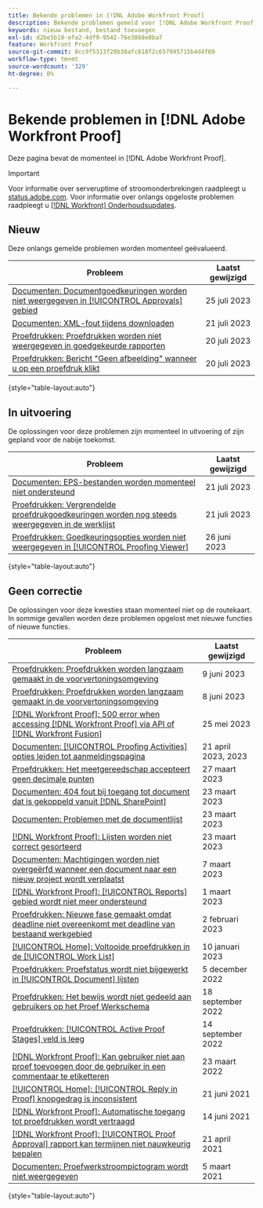 ```yaml
---
title: Bekende problemen in [!DNL Adobe Workfront Proof]
description: Bekende problemen gemeld voor [!DNL Adobe Workfront Proof]
keywords: nieuw bestand, bestand toevoegen
exl-id: d2be5b10-efa2-4df9-9542-76e3868e0ba7
feature: Workfront Proof
source-git-commit: 8cc9f5313f20b38afc618f2c657995715b4d4f09
workflow-type: tm+mt
source-wordcount: '329'
ht-degree: 0%

---
```


# Bekende problemen in [!DNL Adobe Workfront Proof]

Deze pagina bevat de momenteel in [!DNL Adobe Workfront Proof].

>[!IMPORTANT]
>
>Voor informatie over serveruptime of stroomonderbrekingen raadpleegt u [status.adobe.com](https://status.adobe.com). Voor informatie over onlangs opgeloste problemen raadpleegt u [[!DNL Workfront] Onderhoudsupdates](../maintenance/current-updates.md).

## Nieuw

Deze onlangs gemelde problemen worden momenteel geëvalueerd.

| **Probleem** | **Laatst gewijzigd** |
| -----------------------------------------------------------------| ----------------- |
| [Documenten: Documentgoedkeuringen worden niet weergegeven in [!UICONTROL Approvals] gebied](known-issues-workfront/wf-documents-approvals-not-on-tab.md) | 25 juli 2023 |
| [Documenten: XML-fout tijdens downloaden](known-issues-workfront/wf-documents-xml-error-when-downloading.md) | 21 juli 2023 |
| [Proefdrukken: Proefdrukken worden niet weergegeven in goedgekeurde rapporten](known-issues-workfront/wf-proofs-not-showing-approved-in-report.md) | 20 juli 2023 |
| [Proefdrukken: Bericht &quot;Geen afbeelding&quot; wanneer u op een proefdruk klikt](known-issues-workfront/wf-proofs-no-image-on-comment.md) | 20 juli 2023 |

{style="table-layout:auto"}

## In uitvoering

De oplossingen voor deze problemen zijn momenteel in uitvoering of zijn gepland voor de nabije toekomst.

| **Probleem** | **Laatst gewijzigd** |
| -----------------------------------------------------------------| ----------------- |
| [Documenten: EPS-bestanden worden momenteel niet ondersteund](known-issues-workfront/wf-documents-not-supporting-eps.md) | 21 juli 2023 |
| [Proefdrukken: Vergrendelde proefdrukgoedkeuringen worden nog steeds weergegeven in de werklijst](known-issues-workfront/wf-proofs-locked-proofs-in-worklist.md) | 21 juli 2023 |
| [Proefdrukken: Goedkeuringsopties worden niet weergegeven in [!UICONTROL Proofing Viewer]](known-issues-workfront/wf-proofs-approval-options-not-appearing-in-proof-viewer.md) | 26 juni 2023 |

{style="table-layout:auto"}

## Geen correctie

De oplossingen voor deze kwesties staan momenteel niet op de routekaart. In sommige gevallen worden deze problemen opgelost met nieuwe functies of nieuwe functies.

| **Probleem** | **Laatst gewijzigd** |
| -----------------------------------------------------------------| ----------------- |
| [Proefdrukken: Proefdrukken worden langzaam gemaakt in de voorvertoningsomgeving](known-issues-workfront-proof/proof-dependency-rules-multichoice.md) | 9 juni 2023 |
| [Proefdrukken: Proefdrukken worden langzaam gemaakt in de voorvertoningsomgeving](known-issues-workfront/wf-proofs-in-preview-created-slowly.md) | 8 juni 2023 |
| [[!DNL Workfront Proof]: 500 error when accessing [!DNL Workfront Proof] via API of [!DNL Workfront Fusion]](known-issues-workfront-proof/proof-500-error-getallproofs.md) | 25 mei 2023 |
| [Documenten: [!UICONTROL Proofing Activities] opties leiden tot aanmeldingspagina](known-issues-workfront/wf-documents-taken-to-login-screen.md) | 21 april 2023, 2023 |
| [Proefdrukken: Het meetgereedschap accepteert geen decimale punten](known-issues-workfront/wf-proofs-measure-not-not-accepting-decimals.md) | 27 maart 2023 |
| [Documenten: 404 fout bij toegang tot document dat is gekoppeld vanuit [!DNL SharePoint]](known-issues-workfront/wf-documents-404-when-accessing-document-in-sharepoint.md) | 23 maart 2023 |
| [Documenten: Problemen met de documentlijst](known-issues-workfront/wf-documents-list-missing-elements.md) | 23 maart 2023 |
| [[!DNL Workfront Proof]: Lijsten worden niet correct gesorteerd](known-issues-workfront-proof/proof-lists-not-sorted-correctly.md) | 23 maart 2023 |
| [Documenten: Machtigingen worden niet overgeërfd wanneer een document naar een nieuw project wordt verplaatst](known-issues-workfront/wf-documents-permissions-not-interited-when-moved.md) | 7 maart 2023 |
| [[!DNL Workfront Proof]: [!UICONTROL Reports] gebied wordt niet meer ondersteund](known-issues-workfront-proof/proof-reports-analytics-not-working.md) | 1 maart 2023 |
| [Proefdrukken: Nieuwe fase gemaakt omdat deadline niet overeenkomt met deadline van bestaand werkgebied](known-issues-workfront-proof/proof-new-stage-created.md) | 2 februari 2023 |
| [[!UICONTROL Home]: Voltooide proefdrukken in de [!UICONTROL Work List]](known-issues-workfront-proof/completed-proofs-stuck-in-the-work-list.md) | 10 januari 2023 |
| [Proefdrukken: Proefstatus wordt niet bijgewerkt in [!UICONTROL Document] lijsten](known-issues-workfront/wf-documents-status-not-updating-in-document-list.md) | 5 december 2022 |
| [Proefdrukken: Het bewijs wordt niet gedeeld aan gebruikers op het Proef Werkschema](known-issues-workfront-proof/proof-user-in-stage-does-not-get-access.md) | 18 september 2022 |
| [Proefdrukken: [!UICONTROL Active Proof Stages] veld is leeg](known-issues-workfront/wf-documents-stages-do-not-populate-on-proof.md) | 14 september 2022 |
| [[!DNL Workfront Proof]: Kan gebruiker niet aan proef toevoegen door de gebruiker in een commentaar te etiketteren](known-issues-workfront-proof/cannot-add-user-to-proof.md) | 23 maart 2022 |
| [[!UICONTROL Home]: [!UICONTROL Reply in Proof] knopgedrag is inconsistent](known-issues-workfront-proof/reply-in-proof-button-behavior-is-inconsistent.md) | 21 juni 2021 |
| [[!DNL Workfront Proof]: Automatische toegang tot proefdrukken wordt vertraagd](known-issues-workfront-proof/automatic-access-to-proofs-are-delayed.md) | 14 juni 2021 |
| [[!DNL Workfront Proof]: [!UICONTROL Proof Approval] rapport kan termijnen niet nauwkeurig bepalen](known-issues-workfront-proof/proof-approval-report-cant-accurately-determine-deadlines.md) | 21 april 2021 |
| [Documenten: Proefwerkstroompictogram wordt niet weergegeven](known-issues-workfront-proof/proof-workflow-icon-is-not-displaying.md) | 5 maart 2021 |

{style="table-layout:auto"}

